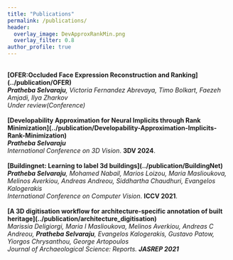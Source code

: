 ```yaml
---
title: "Publications"
permalink: /publications/
header:
  overlay_image: DevApproxRankMin.png
  overlay_filter: 0.8
author_profile: true
---
```

<br>
<b>[OFER:Occluded Face Expression Reconstruction and Ranking](../publication/OFER)</b><br>
<i><b>Pratheba Selvaraju</b>, Victoria Fernandez Abrevaya, Timo Bolkart, Faezeh Amjadi, Ilya Zharkov</i><br>
<i>Under review(Conference)</i>
<br>
<br>
<b>[Developability Approximation for Neural Implicits through Rank Minimization](../publication/Developability-Approximation-Implicits-Rank-Minimization)</b><br> 
<i><b>Pratheba Selvaraju</b></i><br>
<i>International Conference on 3D Vision</i>. <b>3DV 2024</b>.
<br>
<br>
<b>[Buildingnet: Learning to label 3d buildings](../publication/BuildingNet)</b> <br> 
<i><b>Pratheba Selvaraju</b>, Mohamed Nabail, Marios Loizou, Maria Maslioukova, Melinos Averkiou, Andreas Andreou, Siddhartha Chaudhuri, Evangelos Kalogerakis</i><br>
<i>International Conference on Computer Vision</i>. <b>ICCV 2021</b>.
<br>
<br>
<b>[A 3D digitisation workflow for architecture-specific annotation of built heritage](../publication/architecture_digitisation)</b><br>
<i>Marissia Deligiorgi, Maria I Maslioukova, Melinos Averkiou, Andreas C Andreou, <b>Pratheba Selvaraju</b>, Evangelos Kalogerakis, Gustavo Patow, Yiorgos Chrysanthou, George Artopoulos<i><br>
<i>Journal of Archaeological Science: Reports</i>. <b>JASREP 2021</b>
